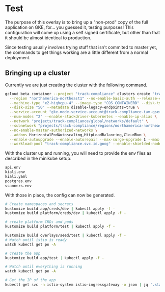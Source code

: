 # Test

The purpose of this overlay is to bring up a "non-prod" copy of the full application on GKE, for... you guessed it, testing purposes! This configuration will come up using a self signed certificate, but other than that it should be almost identical to production.

Since testing usually involves trying stuff that isn't commited to master yet, the commands to get things working are a little different from a normal deployment.


## Bringing up a cluster

Currently we are just creating the cluster with the following command.

```sh
gcloud beta container --project "track-compliance" clusters create "tracker" \
  --region "northamerica-northeast1" --no-enable-basic-auth --release-channel "regular" \
  --machine-type "e2-highcpu-4" --image-type "COS_CONTAINERD" --disk-type "pd-standard" \
  --disk-size "50" --metadata disable-legacy-endpoints=true \
  --service-account "gke-node-service-account@track-compliance.iam.gserviceaccount.com" \
  --num-nodes "2" --enable-stackdriver-kubernetes --enable-ip-alias \
  --network "projects/track-compliance/global/networks/default" \
  --subnetwork "projects/track-compliance/regions/northamerica-northeast1/subnetworks/default" \
  --no-enable-master-authorized-networks \
  --addons HorizontalPodAutoscaling,HttpLoadBalancing,CloudRun \
  --enable-autoupgrade --enable-autorepair --max-surge-upgrade 1 --max-unavailable-upgrade 0 \
  --workload-pool "track-compliance.svc.id.goog" --enable-shielded-nodes --shielded-secure-boot
```

With the cluster up and running, you will need to provide the env files as
described in the minikube setup:

```sh
api.env
kiali.env
kiali.yaml
postgres.env
scanners.env
```
With those in place, the config can now be generated.

```sh
# Create namespaces and secrets
kustomize build app/creds/dev | kubectl apply -f -
kustomize build platform/creds/dev | kubectl apply -f -

# create platform CRDs and pods
kustomize build platform/test | kubectl apply -f -

kustomize build overlays/seed/test | kubectl apply -f -
# Watch until istio is ready
watch kubectl get po -A

# create the app
kustomize build app/test | kubectl apply -f -

# Watch until everything is running
watch kubectl get po -A

# Get the IP of the app
kubectl get svc -n istio-system istio-ingressgateway -o json | jq '.status.loadBalancer.ingress'
```
